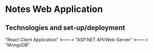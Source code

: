 # Notes Web Application

## Technologies and set-up/deployment

"React Client Application" <---> "ASP.NET API/Web-Server" <---> "MongoDB"
